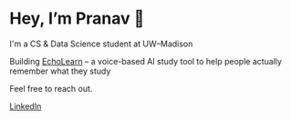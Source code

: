 # Hey, I’m Pranav 👋

I'm a CS & Data Science student at UW–Madison

Building [EchoLearn](https://echolearn.ai) – a voice-based AI study tool to help people actually remember what they study


Feel free to reach out.

[LinkedIn](https://www.linkedin.com/in/pranav-singh1)  
